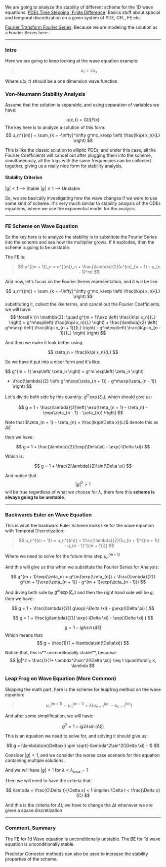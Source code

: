 We are going to analyze the stability of different scheme for the 1D wave equations. 
[PDEs Time Stepping, Finite Difference](PDEs%20Time%20Stepping,%20Finite%20Difference.md): Basics stuff about spacial and temporal discretization on a given system of PDE, CFL, FE etc. 

[Fourier Transform Fourier Series](Fourier%20Transform%20Fourier%20Series.md): Because we are modeling the solution as a Fourier Series here. 

---

### **Intro**

Here we are going to keep looking at the wave equation example: 

> $$u_t = cu_x$$

Where $u(x, t)$ should be a one dimension wave function. 

### **Von-Neumann Stability Analysis**
Assume that the solution is separable, and using separation of variables we have: 

$$
u(x, t) = G(t)F(x)
$$
The key here is to analyze a solution of this form: 
$$
u_n^{(m)} = \sum_{k = -\infty}^\infty g^mc_k\exp
\left(
	\frac{ik\pi x_n}{L}
\right)
$$

This is like the classic solution to elliptic PDEs, and under this case, all the Fourier Coefficients will cancel out after plugging them into the scheme, simultaneously, all the trigs with the same frequencies can be collected together, giving us a really nice form for stability analysis. 

#### **Stability Criterion**

$|g| < 1$ --> Stable
$|g| \leq 1$ --> Unstable 

So, we are basically investigating how the wave changes if we were to use some kind of scheme. It's very much similar to stability analysis of the ODEs equations, where we use the exponential model for the analysis. 

---

### **FE Scheme on Wave Equation**

So the key here is to analyze the stability is to substitute the Fourier Series into the scheme and see how the multiplier grows. If it explodes, then the scheme is going to be unstable. 

The FE is: 

> $$
> u^{(m + 1)}_n = u^{(m)}_n + \frac{\lambda}{2}(u^{m}_{n + 1} - u_{n - 1}^m)
> $$

And now, let's focus on the Fourier Series representation, and it will be like: 

$$
u_n^{(m)} = \sum_{k = -\infty}^\infty g^mc_k\exp
\left(
	\frac{ik\pi x_n}{L}
\right)
$$
substituting it, collect the like terms, and cancel out the Fourier Coefficients, we will have: 
$$
\forall k \in \mathbb{Z}: \quad 
g^{m + 1}\exp
	\left(
		\frac{ik\pi x_n}{L}
	\right)  = 
	g^m\exp\left(
		\frac{ik\pi x_n}{L}
	\right)
	+ 
	\frac{\lambda}{2}
	\left( 
		g^m\exp \left(
			\frac{ik\pi x_{n + 1}}{L}
		\right)
		-
		g^m\exp\left( 
			\frac{ik\pi x_{n - 1}}{L}
		\right)
	\right)
$$

And then we make it look better using: 

$$
\zeta_n = \frac{ik\pi x_n}{L}
$$

So we have it put into a nicer form and it's like: 

$$
g^{m + 1} \exp\left( 
	\zeta_n
\right) = g^m \exp\left(
	\zeta_n
\right)
+ \frac{\lambda}{2}
\left( 
	g^m\exp(\zeta_{n + 1}) - g^m\exp(\zeta_{n - 1})
\right)
$$

Let's divide both side by this quantity: $g^m\exp(\zeta_n)$, which should give us: 

$$
g = 1 + \frac{\lambda}{2}\left( 
	\exp(\zeta_{n + 1} - \zeta_n) - \exp(\zeta_{n - 1} - \zeta_{n})
\right)
$$

Note that $\zeta_{n + 1} - \zeta_{n} = \frac{ik\pi\Delta x}{L}$ denote this as $\Delta\xi$

then we have: 

$$
g = 1 + \frac{\lambda}{2}(\exp(\Delta\xi) - \exp(-\Delta \xi))
$$

Which is: 

$$
g = 1 + \frac{2i\lambda}{2}\sin(\Delta \xi)
$$

And notice that $$|g|^2 > 1$$ will be true regardless of what we choose for $\lambda$, there fore this **scheme is always going to be unstable**. 

---
### **Backwards Euler on Wave Equation**

This is what the backward Euler Scheme looks like for the wave equation with Temporal Discretization: 

> $$
> u_n^{(m + 1)} = u_n^{(m)} + \frac{\lambda}{2}{(u_{n + 1}^{(m + 1)} - u_{n - 1}^{(m + 1)}})
> $$

Where we need to solve for the future time step $u_n^{(m + 1)}$

And this will give us this when we substitute the Fourier Series for Analysis: 

$$
g^{m + 1}\exp(\zeta_n) = 
g^{m}\exp(\zeta_{n}) + \frac{\lambda}{2}(
g^{m + 1}\exp(\zeta_{n + 1}) - g^{m + 1}\exp(\zeta_{n - 1}))
$$

And diving both side by $g^{m}\exp(\zeta_n)$ and then the right hand side will be  $g$, then we have: 

$$
g = 1 + \frac{\lambda}{2}(
	g\exp(-\Delta \xi) - g\exp(\Delta \xi)
)
$$

$$
g = 1 + \frac{g\lambda}{2}(
	\exp(-\Delta \xi) - \exp(\Delta \xi)
)
$$

$$
g = 1 - ig\lambda\sin(\Delta \xi)
$$
Which means that: 
$$
g = \frac{1}{1 + i\lambda\sin(\Delta\xi)}
$$

Notice that, this is** unconditionally stable**, because: 
$$
|g|^2 = \frac{1}{1+ \lambda^2\sin^2(\Delta \xi)} \leq 1 \quad\forall\; k, \lambda
$$

### **Leap Frog on Wave Equation (More Common)**
Skipping the math part, here is the scheme for leapfrog method on the wave equation: 

> $$
> u_n^{(m + 1)} = u_n^{(m - 1)} + \lambda(u_{n + 1}^{(m)} - u_{n - 1}^{(m)})
> $$

And after some simplification, we will have: 

$$
g^2 = 1 + ig2\lambda\sin(\Delta \xi)
$$

This is an equation we need to solve for, and solving it should give us: 

$$
g = i\lambda\sin(\Delta\xi) \pm \sqrt{-\lambda^2\sin^2(\Delta \xi) - 1}
$$

Consider $|g| < 1$, and we consider the worse case scenario for this equation containing multiple solutions. 

And we will have $|g| < 1$ for $\lambda < \lambda_{max} = 1$

Then we will need to have the criteria that: 

$$
\lambda = \frac{C\Delta t}{\Delta x} < 1 \implies \Delta t < \frac{\Delta x}{C}
$$

And this is the criteria for $\Delta t$, we have to change the $\Delta t$ whenever we are given a space discretization 


---
### **Comment, Summary**

The FE for 1d Wave equation is unconditionally unstable.
The BE for 1d wave equation is unconditionally stable. 

Predictor Corrector methods can also be used to increase the stability properties of the scheme.


